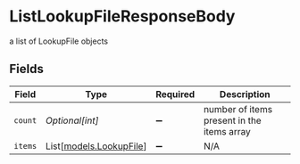 # ListLookupFileResponseBody

a list of LookupFile objects


## Fields

| Field                                              | Type                                               | Required                                           | Description                                        |
| -------------------------------------------------- | -------------------------------------------------- | -------------------------------------------------- | -------------------------------------------------- |
| `count`                                            | *Optional[int]*                                    | :heavy_minus_sign:                                 | number of items present in the items array         |
| `items`                                            | List[[models.LookupFile](../models/lookupfile.md)] | :heavy_minus_sign:                                 | N/A                                                |
